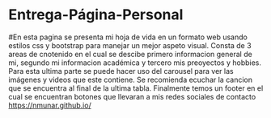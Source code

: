 # Entrega-Página-Personal
#En esta pagina se presenta mi hoja de vida en un formato web usando estilos css y bootstrap para manejar un mejor aspeto visual. Consta de 3 areas de cnotenido en el cual se descibe primero informacion general de mi, segundo mi informacion académica y tercero mis preoyectos y hobbies. Para esta ultima parte se puede hacer uso del carousel para ver las imágenes y videos que este contiene. 
Se recomienda ecuchar la cancion que se encuentra al final de la ultima tabla. Finalmente temos un footer en el cual se encuentran botones que llevaran a mis redes sociales de contacto
https://nmunar.github.io/
